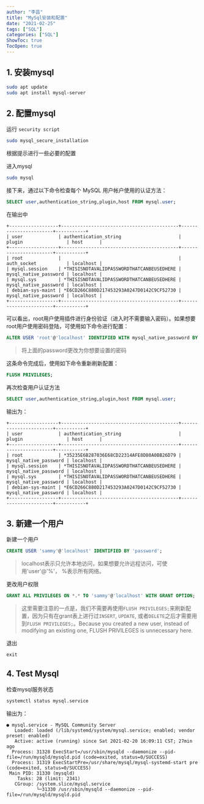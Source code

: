 ```yaml
---
author: "李昌"
title: "MySql安装和配置"
date: "2021-02-25"
tags: ["SQL"]
categories: ["SQL"]
ShowToc: true
TocOpen: true
---
```


## 1. 安装mysql

```bash
sudo apt update
sudo apt install mysql-server
```


## 2. 配置mysql

运行 `security script`
```bash
sudo mysql_secure_installation
```
根据提示进行一些必要的配置

进入mysql
```bash
sudo mysql
```

接下来，通过以下命令检查每个 MySQL 用户帐户使用的认证方法：
```sql
SELECT user,authentication_string,plugin,host FROM mysql.user;
```

在输出中
```
+------------------+-------------------------------------------+-----------------------+-----------+
| user             | authentication_string                     | plugin                | host      |
+------------------+-------------------------------------------+-----------------------+-----------+
| root             |                                           | auth_socket           | localhost |
| mysql.session    | *THISISNOTAVALIDPASSWORDTHATCANBEUSEDHERE | mysql_native_password | localhost |
| mysql.sys        | *THISISNOTAVALIDPASSWORDTHATCANBEUSEDHERE | mysql_native_password | localhost |
| debian-sys-maint | *E6CD266C880D217453293A0247D0142C9CF52730 | mysql_native_password | localhost |
+------------------+-------------------------------------------+-----------------------+-----------+
```
可以看出，root用户使用插件进行身份验证（进入时不需要输入密码）。如果想要root用户使用密码登陆，可使用如下命令进行配置：
```sql
ALTER USER 'root'@'localhost' IDENTIFIED WITH mysql_native_password BY 'password';
```
> 将上面的password更改为你想要设置的密码

这条命令完成后，使用如下命令重新刷新配置：
```sql
FLUSH PRIVILEGES;
```

再次检查用户认证方法
```sql
SELECT user,authentication_string,plugin,host FROM mysql.user;
```
输出为：
```
+------------------+-------------------------------------------+-----------------------+-----------+
| user             | authentication_string                     | plugin                | host      |
+------------------+-------------------------------------------+-----------------------+-----------+
| root             | *35235E6B287036E68CD22314AFE8D80A0BB26D79 | mysql_native_password | localhost |
| mysql.session    | *THISISNOTAVALIDPASSWORDTHATCANBEUSEDHERE | mysql_native_password | localhost |
| mysql.sys        | *THISISNOTAVALIDPASSWORDTHATCANBEUSEDHERE | mysql_native_password | localhost |
| debian-sys-maint | *E6CD266C880D217453293A0247D0142C9CF52730 | mysql_native_password | localhost |
+------------------+-------------------------------------------+-----------------------+-----------+
```

## 3. 新建一个用户

新建一个用户
```sql
CREATE USER 'sammy'@'localhost' IDENTIFIED BY 'password';
```
> localhost表示只允许本地访问，如果想要允许远程访问，可使用'user'@'%'， %表示所有网络。

更改用户权限
```sql
GRANT ALL PRIVILEGES ON *.* TO 'sammy'@'localhost' WITH GRANT OPTION;
```
> 这里需要注意的一点是，我们不需要再使用`FLUSH PRIVILEGES;`来刷新配置，因为只有在grant表上进行过`INSERT`, `UPDATE`, 或者`DELETE`之后才需要用到`FLUSH PRIVILEGES;`。Because you created a new user, instead of modifying an existing one, FLUSH PRIVILEGES is unnecessary here.

退出
```sql
exit
```

## 4. Test Mysql

检查mysql服务状态
```bash
systemctl status mysql.service
```
输出为：
```
● mysql.service - MySQL Community Server
   Loaded: loaded (/lib/systemd/system/mysql.service; enabled; vendor preset: enabled)
   Active: active (running) since Sat 2021-02-20 16:09:11 CST; 27min ago
  Process: 31328 ExecStart=/usr/sbin/mysqld --daemonize --pid-file=/run/mysqld/mysqld.pid (code=exited, status=0/SUCCESS)
  Process: 31319 ExecStartPre=/usr/share/mysql/mysql-systemd-start pre (code=exited, status=0/SUCCESS)
 Main PID: 31330 (mysqld)
    Tasks: 28 (limit: 2341)
   CGroup: /system.slice/mysql.service
           └─31330 /usr/sbin/mysqld --daemonize --pid-file=/run/mysqld/mysqld.pid
```
